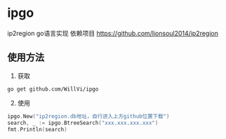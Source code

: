 # ipgo
ip2region go语言实现
依赖项目 <https://github.com/lionsoul2014/ip2region>

## 使用方法

1. 获取

```shell
go get github.com/WillVi/ipgo
```

2. 使用

```go
ipgo.New("ip2region.db地址，自行进入上方github位置下载")
search, _ := ipgo.BtreeSearch("xxx.xxx.xxx.xxx")
fmt.Println(search)
```



